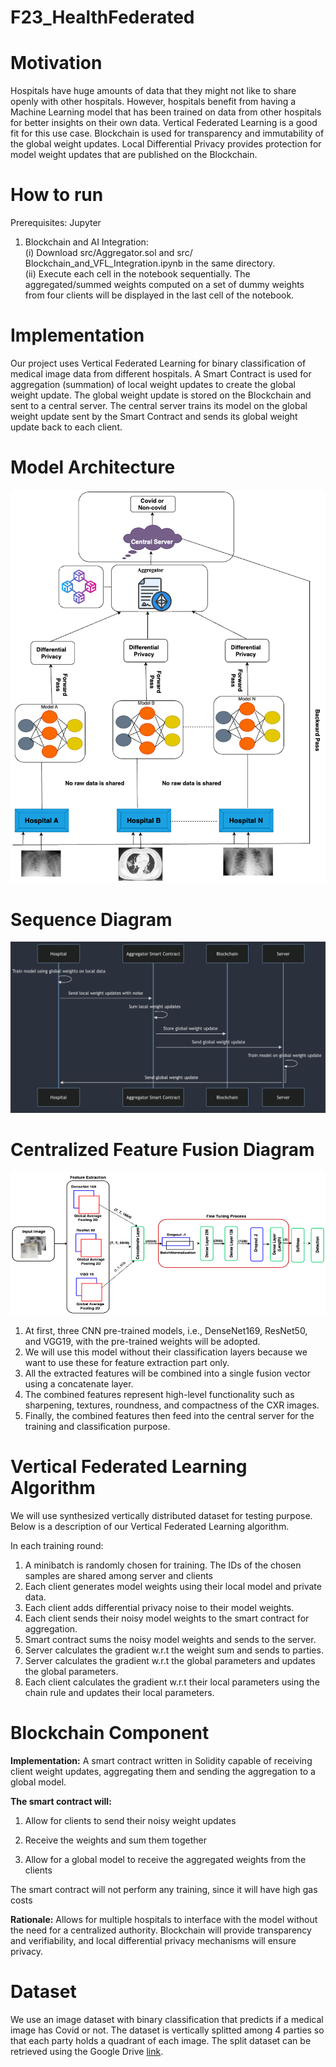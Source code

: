 # F23_HealthFederated

# Motivation
Hospitals have huge amounts of data that they might not like to share openly with other hospitals. However, hospitals benefit from having a Machine Learning model that has been trained on data from other hospitals for better insights on their own data. Vertical Federated Learning is a good fit for this use case. Blockchain is used for transparency and immutability of the global weight updates. Local Differential Privacy provides protection for model weight updates that are published on the Blockchain.

# How to run
Prerequisites: Jupyter
1. Blockchain and AI Integration:<br>
(i) Download src/Aggregator.sol and src/ Blockchain_and_VFL_Integration.ipynb in the same directory.<br>
(ii) Execute each cell in the notebook sequentially. The aggregated/summed weights computed on a set of dummy weights from four clients will be displayed in the last cell of the notebook.

# Implementation
Our project uses Vertical Federated Learning for binary classification of medical image data from different hospitals. A Smart Contract is used for aggregation (summation) of local weight updates to create the global weight update. The global weight update is stored on the Blockchain and sent to a central server. The central server trains its model on the global weight update sent by the Smart Contract and sends its global weight update back to each client.

# Model Architecture 
![alt text](https://github.com/AI-and-Blockchain/F23_HealthFederated/blob/main/Proj-Checkin-02-files/Model%20Architecture1.png)

# Sequence Diagram
![alt text](https://github.com/AI-and-Blockchain/F23_HealthFederated/blob/main/Proj-Checkin-02-files/Sequence_Diagram.png)

# Centralized Feature Fusion Diagram
![alt text](https://github.com/AI-and-Blockchain/F23_HealthFederated/blob/main/Proj-Checkin-02-files/Centralized%20Model.png)

1. At first, three CNN pre-trained models, i.e., DenseNet169, ResNet50, and VGG19, with the pre-trained weights will be adopted.
2. We will use this model without their classification layers because we want to use these for feature extraction part only.
3. All the extracted features will be combined into a single fusion vector using a concatenate layer.
4. The combined features represent high-level functionality such as sharpening, textures, roundness, and compactness of the CXR images.
5. Finally, the combined features then feed into the central server for the training and classification purpose.

# Vertical Federated Learning Algorithm

We will use synthesized vertically distributed dataset for testing purpose. Below is a description of our Vertical Federated Learning algorithm.

In each training round:
1. A minibatch is randomly chosen for training. The IDs of the chosen samples are shared among server and clients
2. Each client generates model weights using their local model and private data.
3. Each client adds differential privacy noise to their model weights.
4. Each client sends their noisy model weights to the smart contract for aggregation.
5. Smart contract sums the noisy model weights and sends to the server.
6. Server calculates the gradient w.r.t the weight sum and sends to parties.
7. Server calculates the gradient w.r.t the global parameters and updates the global parameters.
8. Each client calculates the gradient w.r.t their local parameters using the chain rule and updates their local parameters.


# Blockchain Component

**Implementation:** A smart contract written in Solidity capable of receiving client weight updates, aggregating them and sending the aggregation to a global model. 

**The smart contract will:**

1. Allow for clients to send their noisy weight updates

2. Receive the weights and sum them together

3. Allow for a global model to receive the aggregated weights from the clients

The smart contract will not perform any training, since it will have high gas costs

**Rationale:** Allows for multiple hospitals to interface with the model without the need for a centralized authority. Blockchain will provide transparency and verifiability, and local differential privacy mechanisms will ensure privacy. 

# Dataset

We use an image dataset with binary classification that predicts if a medical image has Covid or not. The dataset is vertically splitted among 4 parties so that each party holds a quadrant of each image. The split dataset can be retrieved using the Google Drive [link](https://drive.google.com/file/d/1LUGy0TA03C-wcLBk8YGDeVJ42u2yHmY_/view?usp=sharing).

